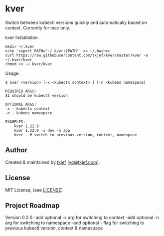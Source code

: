 kver
=======

Switch between kubectl versions quickly and automatically based on context. Currently for mac only.  

kver Installation:
```
mkdir ~/.kver
echo 'export PATH="~/.kver:$PATH"' >> ~/.bashrc
curl https://raw.githubusercontent.com/tkjef/kver/master/kver -o ~/.kver/kver
chmod +x ~/.kver/kver
```

Usage:
```
$ kver <version> [-x <kubectx context> ] [-n <kubens namespace]   

REQUIRED ARGS:
$1 should be kubectl version

OPTIONAL ARGS:
-x - kubectx context
-n - kubens namespace

EXAMPLES:
    kver 1.22.9
    kver 1.22.9 -x dev -n app
    kver - # switch to previous version, context, namespace
```

## Author

Created &amp; maintained by [tkjef][tkjef] (<yo@tkjef.com>).  

## License

MIT License, (see [LICENSE][license])

[contributors]: https://github.com/tkjef/kver/graphs/contributors
[tkjef]: https://github.com/tkjef
[issues]: https://github.com/tkjef/kver/issues
[license]: https://github.com/tkjef/kver/blob/master/LICENSE
[twitter]: https://twitter.com/tkjef
[website]: http://www.tkjef.com/

## Project Roadmap

Version 0.2.0
    -add optional -x arg for switching to context
    -add optional -n arg for switching to namespace
    -add optional - flag for switching to previous kubectl version, context & namespace
